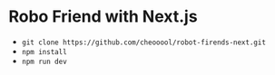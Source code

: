 # Robo Friend with Next.js

- `git clone https://github.com/cheooool/robot-firends-next.git`
- `npm install`
- `npm run dev`
